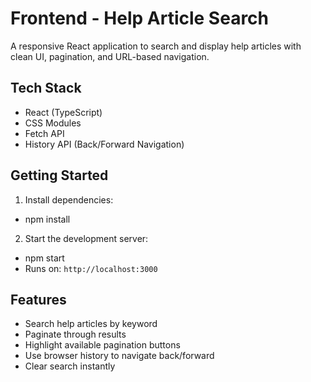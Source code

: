 # Frontend - Help Article Search

A responsive React application to search and display help articles with clean UI, pagination, and URL-based navigation.

## Tech Stack
- React (TypeScript)
- CSS Modules
- Fetch API
- History API (Back/Forward Navigation)

## Getting Started
1. Install dependencies:
- npm install

2. Start the development server:
- npm start
- Runs on: `http://localhost:3000`

## Features
- Search help articles by keyword
- Paginate through results
- Highlight available pagination buttons
- Use browser history to navigate back/forward
- Clear search instantly
